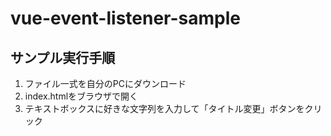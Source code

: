 # vue-event-listener-sample

## サンプル実行手順 
1. ファイル一式を自分のPCにダウンロード
2. index.htmlをブラウザで開く
3. テキストボックスに好きな文字列を入力して「タイトル変更」ボタンをクリック
